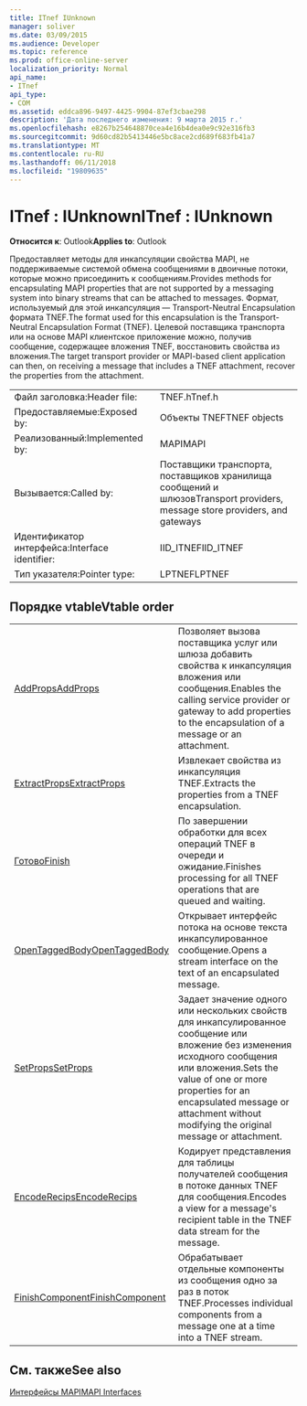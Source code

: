 ```yaml
---
title: ITnef IUnknown
manager: soliver
ms.date: 03/09/2015
ms.audience: Developer
ms.topic: reference
ms.prod: office-online-server
localization_priority: Normal
api_name:
- ITnef
api_type:
- COM
ms.assetid: eddca896-9497-4425-9904-87ef3cbae298
description: 'Дата последнего изменения: 9 марта 2015 г.'
ms.openlocfilehash: e8267b254648870cea4e16b4dea0e9c92e316fb3
ms.sourcegitcommit: 9d60cd82b5413446e5bc8ace2cd689f683fb41a7
ms.translationtype: MT
ms.contentlocale: ru-RU
ms.lasthandoff: 06/11/2018
ms.locfileid: "19809635"
---
```

# <a name="itnef--iunknown"></a><span data-ttu-id="7692f-103">ITnef : IUnknown</span><span class="sxs-lookup"><span data-stu-id="7692f-103">ITnef : IUnknown</span></span>

  
  
<span data-ttu-id="7692f-104">**Относится к**: Outlook</span><span class="sxs-lookup"><span data-stu-id="7692f-104">**Applies to**: Outlook</span></span> 
  
<span data-ttu-id="7692f-105">Предоставляет методы для инкапсуляции свойства MAPI, не поддерживаемые системой обмена сообщениями в двоичные потоки, которые можно присоединить к сообщениям.</span><span class="sxs-lookup"><span data-stu-id="7692f-105">Provides methods for encapsulating MAPI properties that are not supported by a messaging system into binary streams that can be attached to messages.</span></span> <span data-ttu-id="7692f-106">Формат, используемый для этой инкапсуляция — Transport-Neutral Encapsulation формата TNEF.</span><span class="sxs-lookup"><span data-stu-id="7692f-106">The format used for this encapsulation is the Transport-Neutral Encapsulation Format (TNEF).</span></span> <span data-ttu-id="7692f-107">Целевой поставщика транспорта или на основе MAPI клиентское приложение можно, получив сообщение, содержащее вложения TNEF, восстановить свойства из вложения.</span><span class="sxs-lookup"><span data-stu-id="7692f-107">The target transport provider or MAPI-based client application can then, on receiving a message that includes a TNEF attachment, recover the properties from the attachment.</span></span>
  
|||
|:-----|:-----|
|<span data-ttu-id="7692f-108">Файл заголовка:</span><span class="sxs-lookup"><span data-stu-id="7692f-108">Header file:</span></span>  <br/> |<span data-ttu-id="7692f-109">TNEF.h</span><span class="sxs-lookup"><span data-stu-id="7692f-109">Tnef.h</span></span>  <br/> |
|<span data-ttu-id="7692f-110">Предоставляемые:</span><span class="sxs-lookup"><span data-stu-id="7692f-110">Exposed by:</span></span>  <br/> |<span data-ttu-id="7692f-111">Объекты TNEF</span><span class="sxs-lookup"><span data-stu-id="7692f-111">TNEF objects</span></span>  <br/> |
|<span data-ttu-id="7692f-112">Реализованный:</span><span class="sxs-lookup"><span data-stu-id="7692f-112">Implemented by:</span></span>  <br/> |<span data-ttu-id="7692f-113">MAPI</span><span class="sxs-lookup"><span data-stu-id="7692f-113">MAPI</span></span>  <br/> |
|<span data-ttu-id="7692f-114">Вызывается:</span><span class="sxs-lookup"><span data-stu-id="7692f-114">Called by:</span></span>  <br/> |<span data-ttu-id="7692f-115">Поставщики транспорта, поставщиков хранилища сообщений и шлюзов</span><span class="sxs-lookup"><span data-stu-id="7692f-115">Transport providers, message store providers, and gateways</span></span>  <br/> |
|<span data-ttu-id="7692f-116">Идентификатор интерфейса:</span><span class="sxs-lookup"><span data-stu-id="7692f-116">Interface identifier:</span></span>  <br/> |<span data-ttu-id="7692f-117">IID_ITNEF</span><span class="sxs-lookup"><span data-stu-id="7692f-117">IID_ITNEF</span></span>  <br/> |
|<span data-ttu-id="7692f-118">Тип указателя:</span><span class="sxs-lookup"><span data-stu-id="7692f-118">Pointer type:</span></span>  <br/> |<span data-ttu-id="7692f-119">LPTNEF</span><span class="sxs-lookup"><span data-stu-id="7692f-119">LPTNEF</span></span>  <br/> |
   
## <a name="vtable-order"></a><span data-ttu-id="7692f-120">Порядке vtable</span><span class="sxs-lookup"><span data-stu-id="7692f-120">Vtable order</span></span>

|||
|:-----|:-----|
|[<span data-ttu-id="7692f-121">AddProps</span><span class="sxs-lookup"><span data-stu-id="7692f-121">AddProps</span></span>](itnef-addprops.md) <br/> |<span data-ttu-id="7692f-122">Позволяет вызова поставщика услуг или шлюза добавить свойства к инкапсуляция вложения или сообщения.</span><span class="sxs-lookup"><span data-stu-id="7692f-122">Enables the calling service provider or gateway to add properties to the encapsulation of a message or an attachment.</span></span>  <br/> |
|[<span data-ttu-id="7692f-123">ExtractProps</span><span class="sxs-lookup"><span data-stu-id="7692f-123">ExtractProps</span></span>](itnef-extractprops.md) <br/> |<span data-ttu-id="7692f-124">Извлекает свойства из инкапсуляция TNEF.</span><span class="sxs-lookup"><span data-stu-id="7692f-124">Extracts the properties from a TNEF encapsulation.</span></span>  <br/> |
|[<span data-ttu-id="7692f-125">Готово</span><span class="sxs-lookup"><span data-stu-id="7692f-125">Finish</span></span>](itnef-finish.md) <br/> |<span data-ttu-id="7692f-126">По завершении обработки для всех операций TNEF в очереди и ожидание.</span><span class="sxs-lookup"><span data-stu-id="7692f-126">Finishes processing for all TNEF operations that are queued and waiting.</span></span>  <br/> |
|[<span data-ttu-id="7692f-127">OpenTaggedBody</span><span class="sxs-lookup"><span data-stu-id="7692f-127">OpenTaggedBody</span></span>](itnef-opentaggedbody.md) <br/> |<span data-ttu-id="7692f-128">Открывает интерфейс потока на основе текста инкапсулированное сообщение.</span><span class="sxs-lookup"><span data-stu-id="7692f-128">Opens a stream interface on the text of an encapsulated message.</span></span>  <br/> |
|[<span data-ttu-id="7692f-129">SetProps</span><span class="sxs-lookup"><span data-stu-id="7692f-129">SetProps</span></span>](itnef-setprops.md) <br/> |<span data-ttu-id="7692f-130">Задает значение одного или нескольких свойств для инкапсулированное сообщение или вложение без изменения исходного сообщения или вложения.</span><span class="sxs-lookup"><span data-stu-id="7692f-130">Sets the value of one or more properties for an encapsulated message or attachment without modifying the original message or attachment.</span></span>  <br/> |
|[<span data-ttu-id="7692f-131">EncodeRecips</span><span class="sxs-lookup"><span data-stu-id="7692f-131">EncodeRecips</span></span>](itnef-encoderecips.md) <br/> |<span data-ttu-id="7692f-132">Кодирует представления для таблицы получателей сообщения в потоке данных TNEF для сообщения.</span><span class="sxs-lookup"><span data-stu-id="7692f-132">Encodes a view for a message's recipient table in the TNEF data stream for the message.</span></span>  <br/> |
|[<span data-ttu-id="7692f-133">FinishComponent</span><span class="sxs-lookup"><span data-stu-id="7692f-133">FinishComponent</span></span>](itnef-finishcomponent.md) <br/> |<span data-ttu-id="7692f-134">Обрабатывает отдельные компоненты из сообщения одно за раз в поток TNEF.</span><span class="sxs-lookup"><span data-stu-id="7692f-134">Processes individual components from a message one at a time into a TNEF stream.</span></span>  <br/> |
   
## <a name="see-also"></a><span data-ttu-id="7692f-135">См. также</span><span class="sxs-lookup"><span data-stu-id="7692f-135">See also</span></span>



[<span data-ttu-id="7692f-136">Интерфейсы MAPI</span><span class="sxs-lookup"><span data-stu-id="7692f-136">MAPI Interfaces</span></span>](mapi-interfaces.md)

